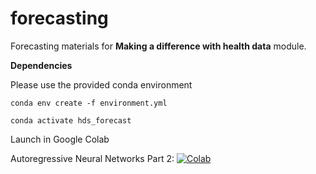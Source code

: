 # forecasting
Forecasting materials for **Making a difference with health data** module.

**Dependencies**

Please use the provided conda environment

    conda env create -f environment.yml

    conda activate hds_forecast
    
Launch in Google Colab

Autoregressive Neural Networks Part 2: [![Colab](https://colab.research.google.com/assets/colab-badge.svg)](https://colab.research.google.com/github/health-data-science-OR/forecasting/blob/master/autoregression/autoregression_nn_part2.ipynb)

